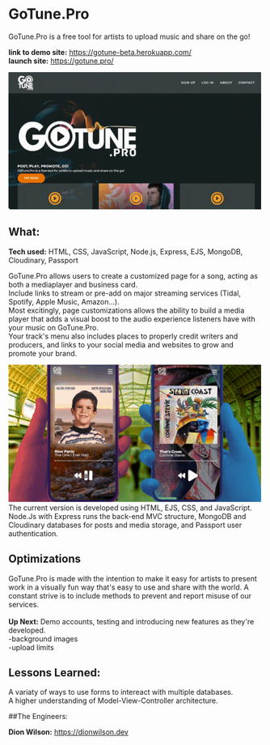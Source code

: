 # GoTune.Pro
GoTune.Pro is a free tool for artists to upload music and share on the go!

**link to demo site:** https://gotune-beta.herokuapp.com/
<br>**launch site:** https://gotune.pro/

![GoTune.Pro](/readthumb2.gif)

## What:

**Tech used:** HTML, CSS, JavaScript, Node.js, Express, EJS, MongoDB, Cloudinary, Passport

GoTune.Pro allows users to create a customized page for a song, acting as both a mediaplayer and business card. 
</br> Include links to stream or pre-add on major streaming services (Tidal, Spotify, Apple Music, Amazon...). 
</br> Most excitingly, page customizations allows the ability to build a media player that adds a visual boost to the audio experience listeners have with your music on GoTune.Pro.
</br> Your track's menu also includes places to properly credit writers and producers, and links to your social media and websites to grow and promote your brand.



![GoTune.Pro](/readthumb1.gif)
</br>The current version is developed using HTML, EJS, CSS, and JavaScript. Node.Js with Express runs the back-end MVC structure, MongoDB and Cloudinary databases for posts and media storage, and Passport user authentication.

## Optimizations
GoTune.Pro is made with the intention to make it easy for artists to present work in a visually fun way that's easy to use and share with the world. A constant strive is to include methods to prevent and report misuse of our services.
</br>
</br>**Up Next:** Demo accounts, testing and introducing new features as they're developed.
</br>-background images
</br>-upload limits

## Lessons Learned:
A variaty of ways to use forms to intereact with multiple databases.
</br>A higher understanding of Model-View-Controller architecture.

##The Engineers:

**Dion Wilson:** https://dionwilson.dev



